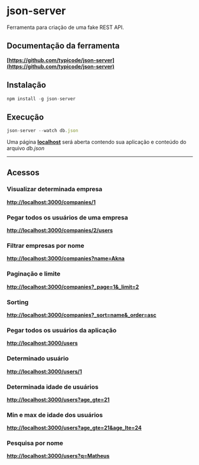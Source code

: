 # json-server
Ferramenta para criação de uma fake REST API.

## Documentação da ferramenta
__[https://github.com/typicode/json-server](https://github.com/typicode/json-server)__

## Instalação
```js
npm install -g json-server
```

## Execução
```js
json-server --watch db.json
```

Uma página __[localhost](http://localhost:3000/)__ será aberta contendo sua aplicação e conteúdo do arquivo *db.json*

---

## Acessos

### Visualizar determinada empresa
__[http://localhost:3000/companies/1](http://localhost:3000/companies/1)__

### Pegar todos os usuários de uma empresa
__[http://localhost:3000/companies/2/users](http://localhost:3000/companies/2/users)__

### Filtrar empresas por nome
__[http://localhost:3000/companies?name=Akna](http://localhost:3000/companies?name=Akna)__

### Paginação e limite
__[http://localhost:3000/companies?_page=1&_limit=2](http://localhost:3000/companies?_page=1&_limit=2)__

### Sorting
__[http://localhost:3000/companies?_sort=name&_order=asc](http://localhost:3000/companies?_sort=name&_order=asc)__


### Pegar todos os usuários da aplicação
__[http://localhost:3000/users](http://localhost:3000/users)__

### Determinado usuário
__[http://localhost:3000/users/1](http://localhost:3000/users/1)__

### Determinada idade de usuários
__[http://localhost:3000/users?age_gte=21](http://localhost:3000/users?age_gte=21)__

### Min e max de idade dos usuários
__[http://localhost:3000/users?age_gte=21&age_lte=24](http://localhost:3000/users?age_gte=21&age_lte=24)__

### Pesquisa por nome
__[http://localhost:3000/users?q=Matheus](http://localhost:3000/users?q=Matheus)__